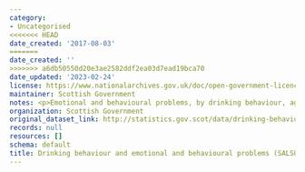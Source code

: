 ```yaml
---
category:
- Uncategorised
<<<<<<< HEAD
date_created: '2017-08-03'
=======
date_created: ''
>>>>>>> a6db50550d20e3ae2582ddf2ea03d7ead19bca70
date_updated: '2023-02-24'
license: https://www.nationalarchives.gov.uk/doc/open-government-licence/version/3/
maintainer: Scottish Government
notes: <p>Emotional and behavioural problems, by drinking behaviour, age, and gender</p>
organization: Scottish Government
original_dataset_link: http://statistics.gov.scot/data/drinking-behaviour-and-emotional-and-behavioural-problems-salsus
records: null
resources: []
schema: default
title: Drinking behaviour and emotional and behavioural problems (SALSUS)
---
```

